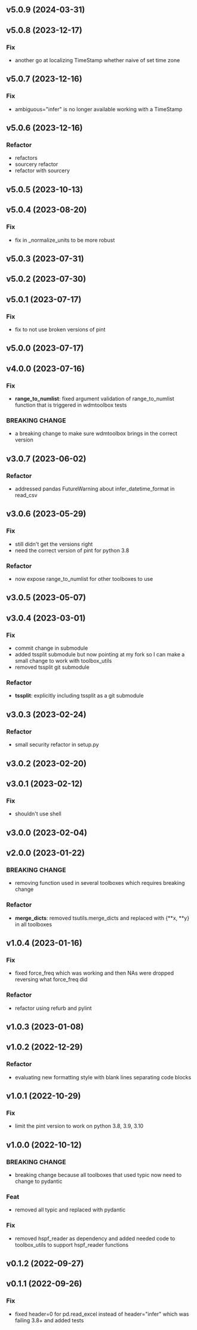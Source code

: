 ## v5.0.9 (2024-03-31)

## v5.0.8 (2023-12-17)

### Fix

- another go at localizing TimeStamp whether naive of set time zone

## v5.0.7 (2023-12-16)

### Fix

- ambiguous="infer" is no longer available working with a TimeStamp

## v5.0.6 (2023-12-16)

### Refactor

- refactors
- sourcery refactor
- refactor with sourcery

## v5.0.5 (2023-10-13)

## v5.0.4 (2023-08-20)

### Fix

- fix in _normalize_units to be more robust

## v5.0.3 (2023-07-31)

## v5.0.2 (2023-07-30)

## v5.0.1 (2023-07-17)

### Fix

- fix to not use broken versions of pint

## v5.0.0 (2023-07-17)

## v4.0.0 (2023-07-16)

### Fix

- **range_to_numlist**: fixed argument validation of range_to_numlist function that is triggered in wdmtoolbox tests

### BREAKING CHANGE

- a breaking change to make sure wdmtoolbox brings in the correct version

## v3.0.7 (2023-06-02)

### Refactor

- addressed pandas FutureWarning about infer_datetime_format in read_csv

## v3.0.6 (2023-05-29)

### Fix

- still didn't get the versions right
- need the correct version of pint for python 3.8

### Refactor

- now expose range_to_numlist for other toolboxes to use

## v3.0.5 (2023-05-07)

## v3.0.4 (2023-03-01)

### Fix

- commit change in submodule
- added tssplit submodule but now pointing at my fork so I can make a small change to work with toolbox_utils
- removed tssplit git submodule

### Refactor

- **tssplit**: explicitly including tssplit as a git submodule

## v3.0.3 (2023-02-24)

### Refactor

- small security refactor in setup.py

## v3.0.2 (2023-02-20)

## v3.0.1 (2023-02-12)

### Fix

- shouldn't use shell

## v3.0.0 (2023-02-04)

## v2.0.0 (2023-01-22)

### BREAKING CHANGE

- removing function used in several toolboxes which requires breaking change

### Refactor

- **merge_dicts**: removed tsutils.merge_dicts and replaced with {**x, **y} in all toolboxes

## v1.0.4 (2023-01-16)

### Fix

- fixed force_freq which was working and then NAs were dropped reversing what force_freq did

### Refactor

- refactor using refurb and pylint

## v1.0.3 (2023-01-08)

## v1.0.2 (2022-12-29)

### Refactor

- evaluating new formatting style with blank lines separating code blocks

## v1.0.1 (2022-10-29)

### Fix

- limit the pint version to work on python 3.8, 3.9, 3.10

## v1.0.0 (2022-10-12)

### BREAKING CHANGE

- breaking change because all toolboxes that used typic now need to change to pydantic

### Feat

- removed all typic and replaced with pydantic

### Fix

- removed hspf_reader as dependency and added needed code to toolbox_utils to support hspf_reader functions

## v0.1.2 (2022-09-27)

## v0.1.1 (2022-09-26)

### Fix

- fixed header=0 for pd.read_excel instead of header="infer" which was failing 3.8+ and added tests
